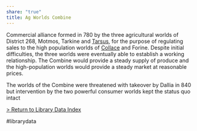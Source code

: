 ```yaml
---
share: "true"
title: Ag Worlds Combine
---
```

  
Commercial alliance formed in 780 by the three agricultural worlds of District 268, Motmos, Tarkine and [Tarsus](Tarsus.md), for the purpose of regulating sales to the high population worlds of [Collace](../Location/Collace.md) and Forine. Despite initial difficulties, the three worlds were eventually able to establish a working relationship. The Combine would provide a steady supply of produce and the high-population worlds would provide a steady market at reasonable prices.  
  
The worlds of the Combine were threatened with takeover by Dallia in 840 but intervention by the two powerful consumer worlds kept the status quo intact  
  
[ > Return to Library Data Index](LibraryData.md)  
  
#librarydata